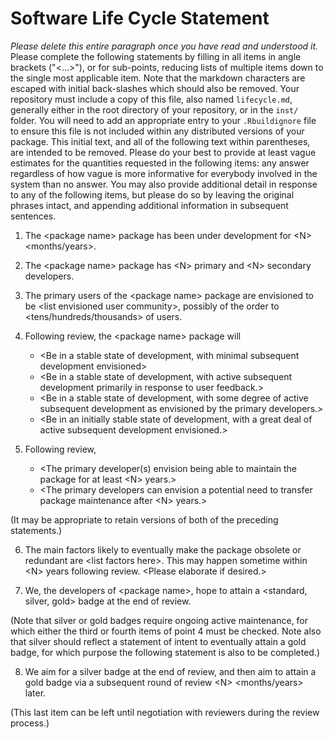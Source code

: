 
# Software Life Cycle Statement

<!--- start delete-after-reading section --->

*Please delete this entire paragraph once you have read and understood it.*
Please complete the following statements by filling in all items in angle
brackets ("<...>"), or for sub-points, reducing lists of multiple items down to
the single most applicable item. Note that the markdown characters are escaped
with initial back-slashes which should also be removed. Your repository must
include a copy of this file, also named `lifecycle.md`, generally either in the
root directory of your repository, or in the `inst/` folder. You will need to
add an appropriate entry to your `.Rbuildignore` file to ensure this file is
not included within any distributed versions of your package. This initial
text, and all of the following text within parentheses, are intended to be
removed. Please do your best to provide at least vague estimates for the
quantities requested in the following items: any answer regardless of how vague
is more informative for everybody involved in the system than no answer. You
may also provide additional detail in response to any of the following items,
but please do so by leaving the original phrases intact, and appending
additional information in subsequent sentences.

<!--- end delete-after-reading section --->

1. The \<package name\> package has been under development for \<N\> \<months/years\>.

2. The \<package name\> package has \<N\> primary and \<N\> secondary developers.

3. The primary users of the \<package name\> package are envisioned to be \<list
  envisioned user community\>, possibly of the order to
  \<tens/hundreds/thousands\> of users.

4. Following review, the \<package name\> package will

    - \<Be in a stable state of development, with minimal subsequent development
      envisioned\>
    - \<Be in a stable state of development, with active subsequent development
      primarily in response to user feedback.\>
    - \<Be in a stable state of development, with some degree of active
      subsequent development as envisioned by the primary developers.\>
    - \<Be in an initially stable state of development, with a great deal of
      active subsequent development envisioned.\>

5. Following review,
    - \<The primary developer(s) envision being able to maintain the package for
      at least \<N\> years.\>
    - \<The primary developers can envision a potential need to transfer
      package maintenance after \<N\> years.\>

(It may be appropriate to retain versions of both of the preceding statements.)

6. The main factors likely to eventually make the package obsolete or redundant
  are \<list factors here\>. This may happen sometime within \<N\> years following
  review. \<Please elaborate if desired.\>

7. We, the developers of \<package name\>, hope to attain a \<standard, silver,
  gold\> badge at the end of review.

(Note that silver or gold badges require ongoing active maintenance, for which
either the third or fourth items of point 4 must be checked. Note also that
silver should reflect a statement of intent to eventually attain a gold badge,
for which purpose the following statement is also to be completed.)

8. We aim for a silver badge at the end of review, and then aim to attain a
   gold badge via a subsequent round of review \<N\> \<months/years\> later.

(This last item can be left until negotiation with reviewers during the review
process.)

